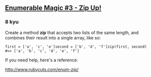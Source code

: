 <h2><a href=https://www.codewars.com/kata/545b377982e55d648e00008b/train/ruby target="_blank">Enumerable Magic #3 - Zip Up!</a></h2><h3>8 kyu</h3><p>Create a method <strong>zip</strong> that accepts two lists of the same length, and combines their result into a single array, like so:</p><pre><code>first = ['a', 'c', 'e']second = ['b', 'd', 'f']zip(first, second)    #=&gt; ['a', 'b', 'c', 'd', 'e', 'f']</code></pre><p>If you need help, here's a reference:</p><p><a href="http://www.rubycuts.com/enum-zip/" data-turbolinks="false" target="_blank">http://www.rubycuts.com/enum-zip/</a></p>